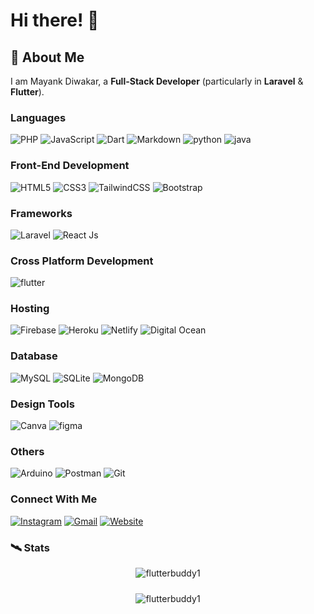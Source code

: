 # Hi there! 👋

## 🚀 About Me

I am Mayank Diwakar, a **Full-Stack Developer** (particularly in **Laravel** & **Flutter**).

### Languages

![PHP](https://img.shields.io/badge/-PHP-%231572B6?style=for-the-badge&color=blue&logo=php&logoColor=ffffff)
![JavaScript](https://img.shields.io/badge/-JavaScript-%23F7DF1E?style=for-the-badge&logo=javascript&logoColor=000000)
![Dart](https://img.shields.io/badge/dart-%230175C2.svg?style=for-the-badge&logo=dart&logoColor=white)
![Markdown](https://img.shields.io/badge/markdown-%23000000.svg?style=for-the-badge&logo=markdown&logoColor=white)
![python](https://img.shields.io/badge/Python-3776AB?style=for-the-badge&logo=python&logoColor=white)
![java](https://img.shields.io/badge/java-f0f0q?style=for-the-badge&logo=android&logoColor=white)

### Front-End Development

![HTML5](https://img.shields.io/badge/-HTML5-%23E44D27?style=for-the-badge&logo=html5&logoColor=ffffff)
![CSS3](https://img.shields.io/badge/css3-%231572B6.svg?style=for-the-badge&logo=css3&logoColor=white)
![TailwindCSS](https://img.shields.io/badge/-TailwindCss-%231a202c?style=for-the-badge&logo=tailwind-css)
![Bootstrap](https://img.shields.io/badge/bootstrap-%23563D7C.svg?style=for-the-badge&logo=bootstrap&logoColor=white)

### Frameworks

![Laravel](https://img.shields.io/badge/-Laravel-%231572B6?style=for-the-badge&color=FF2D20&logo=laravel&logoColor=ffffff)
![React Js](https://img.shields.io/badge/-ReactJS-%231572B6?style=for-the-badge&color=4E56A6&logo=react&logoColor=ffffff)

### Cross Platform Development

![flutter](https://img.shields.io/badge/Flutter-28B6F6?style=for-the-badge&logo=flutter&logoColor=white)

### Hosting

![Firebase](https://img.shields.io/badge/firebase-%23039BE5.svg?style=for-the-badge&logo=firebase)
![Heroku](https://img.shields.io/badge/heroku-%23430098.svg?style=for-the-badge&logo=heroku&logoColor=white)
![Netlify](https://img.shields.io/badge/netlify-%23000000.svg?style=for-the-badge&logo=netlify&logoColor=#00C7B7)
![Digital Ocean](https://img.shields.io/badge/digitalocean-%23000000.svg?style=for-the-badge&logo=digitalocean&logoColor=white)

### Database

![MySQL](https://img.shields.io/badge/mysql-%2300f.svg?style=for-the-badge&logo=mysql&logoColor=white)
![SQLite](https://img.shields.io/badge/sqlite-%2307405e.svg?style=for-the-badge&logo=sqlite&logoColor=white)
![MongoDB](https://img.shields.io/badge/mongodb-%2307401e.svg?style=for-the-badge&logo=mongodb&logoColor=white)

### Design Tools

![Canva](https://img.shields.io/badge/Canva-%2300C4CC.svg?style=for-the-badge&logo=Canva&logoColor=white)
![figma](https://img.shields.io/badge/figma-black.svg?style=for-the-badge&logo=figma&logoColor=white)

### Others

![Arduino](https://img.shields.io/badge/-Arduino-00979D?style=for-the-badge&logo=Arduino&logoColor=white)
![Postman](https://img.shields.io/badge/Postman-FF6C37?style=for-the-badge&logo=postman&logoColor=white)
![Git](https://img.shields.io/badge/git-%23F05033.svg?style=for-the-badge&logo=git&logoColor=white)

### Connect With Me
[![Instagram](https://img.shields.io/badge/instagram-8a3ab9.svg?style=for-the-badge&logo=instagram&logoColor=white)](https://www.instagram.com/mayankdiwakarr)
[![Gmail](https://img.shields.io/badge/gmail-red.svg?style=for-the-badge&logo=gmail&logoColor=white)](mailto:mayanksmind@gmail.com)
[![Website](https://img.shields.io/badge/website-red.svg?style=for-the-badge&logo=buddy&logoColor=white)](https://flutterbuddy.in)

### 🛰 Stats
<div align="center">
    <img align="center" style="margin-bottom:10px;" src="https://github-readme-stats.vercel.app/api/top-langs/?username=flutterbuddy1" alt="flutterbuddy1" />
    <p><img align="center" src="https://github-readme-stats.vercel.app/api?username=flutterbuddy1&show_icons=true&locale=en" alt="flutterbuddy1" /></p>
</div>

